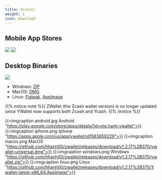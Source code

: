 ```yaml
---
title: Install
weight: 1
icon: download
---
```


## Mobile App Stores

<a href="https://play.google.com/store/apps/details?id=me.hanh.ywallet"><img class="download-badge" src="../google-store-badge.svg"></a>
<a href="https://apps.apple.com/us/app/ywallet/id1583859229"><img class="download-badge" src="../apple-store-badge.svg"></a>

## Desktop Binaries
<a href="https://www.microsoft.com/en-us/p/ywallet/9pjz924hs2s6"><img class="download-badge" src="../microsoft-store-badge.svg"></a>
- Windows: [ZIP](https://github.com/hhanh00/zwallet/releases/download/v1.2.17%2B370/ywallet.zip)
- MacOS: [DMG](https://github.com/hhanh00/zwallet/releases/download/v1.2.17%2B370/ywallet-universal.dmg)
- Linux: [Flatpak](https://github.com/hhanh00/zwallet/releases/download/v1.2.17%2B370/ywallet.flatpak),
[AppImage](https://github.com/hhanh00/zwallet/releases/download/v1.2.17%2B370/Ywallet-latest-x86_64.AppImage)

{{% notice note %}}
ZWallet (the Zcash wallet version) is no longer updated since YWallet now supports both Zcash and Ycash. 
{{% /notice %}} 

{{<imgcaption android.jpg Android "https://play.google.com/store/apps/details?id=me.hanh.ywallet">}}
{{<imgcaption iphone.png Iphone "https://apps.apple.com/us/app/ywallet/id1583859229">}}
{{<imgcaption macos.png MacOS "https://github.com/hhanh00/zwallet/releases/download/v1.2.17%2B370/ywallet-universal.dmg">}}
{{<imgcaption windows.png Windows "https://github.com/hhanh00/zwallet/releases/download/v1.2.17%2B370/ywallet.zip">}}
{{<imgcaption linux.png Linux "https://github.com/hhanh00/zwallet/releases/download/v1.2.17%2B370/Ywallet-latest-x86_64.AppImage">}}

